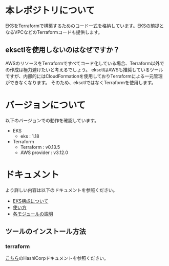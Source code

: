 # 本レポジトリについて

EKSをTerraformで構築するためのコード一式を格納しています。EKSの前提となるVPCなどのTerraformコードも提供します。

## eksctlを使用しないのはなぜですか？

AWSのリソースをTerraformですべてコード化している場合、Terraform以外での作成は極力避けたいと考えるでしょう。
eksctlはAWSも推奨しているツールですが、内部的にはCloudFormationを使用しておりTerraformによる一元管理ができなくなります。
そのため、eksctlではなくTerraformを使用します。

# バージョンについて

以下のバージョンでの動作を確認しています。

- EKS 
  - eks : 1.18
- Terraform
  - Terraform    : v0.13.5
  - AWS provider : v3.12.0

# ドキュメント

より詳しい内容は以下のドキュメントを参照ください。

- [EKS構成について](./documents/configuration.md)
- [使い方](./documents/howtouse.md)
- [各モジュールの説明](./documents/module.md)

## ツールのインストール方法

### terraform

[こちら](https://learn.hashicorp.com/tutorials/terraform/install-cli)のHashiCorpドキュメントを参照ください。
